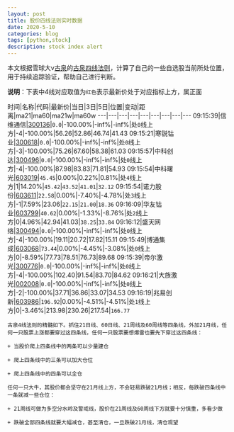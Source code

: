 ```yaml
---
layout: post
title: 股价四线法则实时数据
date: 2020-5-10
categories: blog
tags: [python,stock]
description: stock index alert
---
```



本文根据雪球大v[古泉](https://xueqiu.com/u/7148646888)的[古泉四线法则](https://xueqiu.com/7148646888/130498192)，计算了自己的一些自选股当前所处位置，用于持续追踪验证，帮助自己进行判断。

**说明**：下表中4线对应取值为`红色`表示最新价处于对应指标上方，属正面

时间|名称|代码|最新价|当日|3日|5日|位置|变动|距离|ma21|ma60|ma21w|ma60w
---|---|---|---|---|---|---|---|---
09:15:39|信维通信|[300136](https://xueqiu.com/S/SZ300136)|`0.0`|-100.00%|-inf%|-inf%|处`0`线上方|-4|-100.00%|56.26|52.86|46.74|41.43
09:15:21|寒锐钴业|[300618](https://xueqiu.com/S/SZ300618)|`0.0`|-100.00%|-inf%|-inf%|处`0`线上方|-3|-100.00%|75.26|67.60|58.38|61.03
09:15:57|中科创达|[300496](https://xueqiu.com/S/SZ300496)|`0.0`|-100.00%|-inf%|-inf%|处`0`线上方|-4|-100.00%|87.98|83.83|71.81|54.93
09:15:54|中科曙光|[603019](https://xueqiu.com/S/SH603019)|`45.45`|0.00%|0.22%|0.81%|处`4`线上方|1|14.20%|`45.42`|`43.52`|`41.01`|`32.12`
09:15:54|诺力股份|[603611](https://xueqiu.com/S/SH603611)|`22.58`|0.00%|-7.40%|-4.78%|处`3`线上方|-1|7.59%|23.06|`22.15`|`21.00`|`18.36`
09:16:09|华友钴业|[603799](https://xueqiu.com/S/SH603799)|`40.62`|0.00%|-1.33%|-8.76%|处`2`线上方|0|4.96%|42.94|41.03|`38.25`|`33.84`
09:16:12|盛天网络|[300494](https://xueqiu.com/S/SZ300494)|`0.0`|-100.00%|-inf%|-inf%|处`0`线上方|-4|-100.00%|19.11|20.72|17.82|15.11
09:15:49|博通集成|[603068](https://xueqiu.com/S/SH603068)|`73.44`|0.00%|-4.45%|-3.08%|处`0`线上方|0|-8.59%|77.73|78.51|76.73|89.68
09:15:39|帝尔激光|[300776](https://xueqiu.com/S/SZ300776)|`0.0`|-100.00%|-inf%|-inf%|处`0`线上方|-4|-100.00%|102.40|91.54|83.70|84.62
09:16:21|大族激光|[002008](https://xueqiu.com/S/SZ002008)|`0.0`|-100.00%|-inf%|-inf%|处`0`线上方|-2|-100.00%|37.71|36.86|33.07|34.53
09:16:19|兆易创新|[603986](https://xueqiu.com/S/SH603986)|`196.92`|0.00%|-4.51%|-4.51%|处`1`线上方|0|-3.46%|213.98|230.26|217.54|`166.77`

```
古泉4线法则的精髓如下。抓住21日线、60日线、21周线及60周线等四条线，外加21月线，任何一只股票上涨都要穿过这四条线，任何一只股票要想爆雷也要先下穿过这四条线：

+ 当股价爬上四条线中的两条可以少量建仓

+ 爬上四条线中的三条可以加大仓位

+ 爬上四条线中的四条可以全仓

任何一只大牛，其股价都会坚守在21月线上方，不会轻易跌破21月线；相反，每跌破四条线中一条就减一些仓位：

+ 21周线可做为多空分水岭及警戒线，股价在21周线及60周线下方就要十分慎重，多看少做

+ 跌破全部四条线就要大幅减仓，甚至清仓，一旦跌破21月线，清仓观望
```